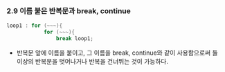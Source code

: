 

### 2.9 이름 붙은 반복문과 break, continue

```java
loop1 : for (~~~){
            for (~~~){
                break loop1;


```
- 반복문 앞에 이름을 붙이고, 그 이름을 break, continue와 같이 사용함으로써 둘 이상의 반복문을 벗어나거나 반복을 건너뛰는 것이 가능하다.

